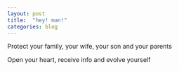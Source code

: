 ```yaml
---
layout: post
title:  "hey! man!"
categories: blog
---
```


Protect your family, your wife, your son and your parents

Open your heart, receive info and evolve yourself